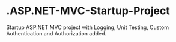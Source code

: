 # .ASP.NET-MVC-Startup-Project
Startup ASP.NET MVC project with Logging, Unit Testing, Custom Authentication and Authorization added.
